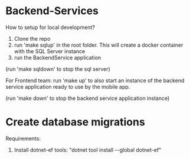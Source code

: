 # Backend-Services

How to setup for local development?

1. Clone the repo
2. run 'make sqlup' in the root folder. This will create a docker container with the SQL Server instance
3. run the BackendService application

(run 'make sqldown' to stop the sql server)

For Frontend team: run 'make up' to also start an instance of the backend service application ready to use by the mobile app.

(run 'make down' to stop the backend service application instance)

# Create database migrations

Requirements:

1. Install dotnet-ef tools: "dotnet tool install --global dotnet-ef"